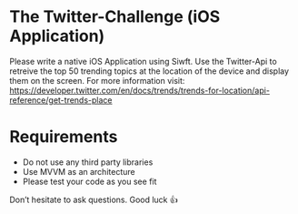 # The Twitter-Challenge (iOS Application)
Please write a native iOS Application using Siwft. Use the Twitter-Api to retreive the top 50 trending topics at the location of the device and display them on the screen.
For more information visit: https://developer.twitter.com/en/docs/trends/trends-for-location/api-reference/get-trends-place

# Requirements
- Do not use any third party libraries
- Use MVVM as an architecture
- Please test your code as you see fit

Don’t hesitate to ask questions.
Good luck 👍
